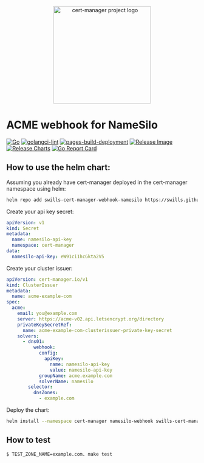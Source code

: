 <p align="center">
  <img src="https://raw.githubusercontent.com/cert-manager/cert-manager/d53c0b9270f8cd90d908460d69502694e1838f5f/logo/logo-small.png" height="256" width="256" alt="cert-manager project logo" />
</p>

# ACME webhook for NameSilo

[![Go](https://github.com/swills/cert-manager-webhook-namesilo/actions/workflows/build.yml/badge.svg)](https://github.com/swills/cert-manager-webhook-namesilo/actions/workflows/build.yml)
[![golangci-lint](https://github.com/swills/cert-manager-webhook-namesilo/actions/workflows/golangci-lint.yml/badge.svg)](https://github.com/swills/cert-manager-webhook-namesilo/actions/workflows/golangci-lint.yml)
[![pages-build-deployment](https://github.com/swills/cert-manager-webhook-namesilo/actions/workflows/pages/pages-build-deployment/badge.svg)](https://github.com/swills/cert-manager-webhook-namesilo/actions/workflows/pages/pages-build-deployment)
[![Release Image](https://github.com/swills/cert-manager-webhook-namesilo/actions/workflows/release-docker.yml/badge.svg)](https://github.com/swills/cert-manager-webhook-namesilo/actions/workflows/release-docker.yml)
[![Release Charts](https://github.com/swills/cert-manager-webhook-namesilo/actions/workflows/release-charts.yml/badge.svg)](https://github.com/swills/cert-manager-webhook-namesilo/actions/workflows/release-charts.yml)
[![Go Report Card](https://goreportcard.com/badge/github.com/swills/cert-manager-webhook-namesilo)](https://goreportcard.com/report/github.com/swills/cert-manager-webhook-namesilo)

## How to use the helm chart:

Assuming you already have cert-manager deployed in the cert-manager namespace using helm:

```bash
helm repo add swills-cert-manager-webhook-namesilo https://swills.github.io/cert-manager-webhook-namesilo/
```

Create your api key secret:
```yaml
apiVersion: v1
kind: Secret
metadata:
  name: namesilo-api-key
  namespace: cert-manager
data:
  namesilo-api-key: eW91ci1hcGkta2V5
```

Create your cluster issuer:
```yaml
apiVersion: cert-manager.io/v1
kind: ClusterIssuer
metadata:
  name: acme-example-com
spec:
  acme:
    email: you@example.com
    server: https://acme-v02.api.letsencrypt.org/directory
    privateKeySecretRef:
      name: acme-example-com-clusterissuer-private-key-secret
    solvers:
      - dns01:
          webhook:
            config:
              apiKey:
                name: namesilo-api-key
                value: namesilo-api-key
            groupName: acme.example.com
            solverName: namesilo
        selector:
          dnsZones:
            - example.com
```

Deploy the chart:
```bash
helm install --namespace cert-manager namesilo-webhook swills-cert-manager-webhook-namesilo/namesilo-webhook
```

## How to test
```bash
$ TEST_ZONE_NAME=example.com. make test
```

